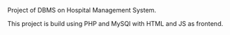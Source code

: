 Project of DBMS on Hospital Management System.

This project is build using PHP and MySQl with HTML and JS as frontend.
